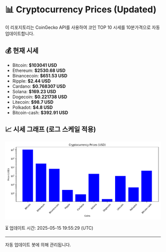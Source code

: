 
# 📊 Cryptocurrency Prices (Updated)

이 리포지토리는 CoinGecko API를 사용하여 코인 TOP 10 시세를 10분가격으로 자동 업데이트합니다.

## 💰 현재 시세
- Bitcoin: **$103041 USD**
- Ethereum: **$2530.68 USD**
- Binancecoin: **$651.53 USD**
- Ripple: **$2.44 USD**
- Cardano: **$0.768307 USD**
- Solana: **$169.23 USD**
- Dogecoin: **$0.221738 USD**
- Litecoin: **$98.7 USD**
- Polkadot: **$4.8 USD**
- Bitcoin-cash: **$392.91 USD**

## 📈 시세 그래프 (로그 스케일 적용)
![Crypto Prices](crypto_prices.png)

⏳ 업데이트 시간: 2025-05-15 19:55:29 (UTC)

---
자동 업데이트 봇에 의해 관리됩니다.
